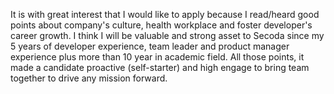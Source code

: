 It is with great interest that I would like to apply because I read/heard good points about company's culture, health workplace and foster developer's career growth. I think I will be valuable and strong asset to Secoda since my 5 years of developer experience, team leader and product manager experience plus more than 10 year in academic field. All those points, it made a candidate proactive (self-starter) and high engage to bring team together to drive any mission forward.